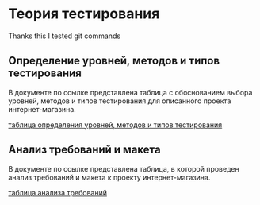 # Теория тестирования

Thanks this I tested git commands

## Определение уровней, методов и типов тестирования

В документе по ссылке представлена таблица с обоснованием выбора уровней, методов и типов тестирования для описанного проекта интернет-магазина.

[таблица определения уровней, методов и типов тестирования](https://docs.google.com/spreadsheets/d/1frU5IHOCmaKo5ScdfPd_BsepKGNalRE0YicVHdlfvD4/edit?usp=sharing)

## Анализ требований и макета

В документе по ссылке представлена таблица, в которой проведен анализ требований и макета к проекту интернет-магазина.

[таблица анализа требований](https://docs.google.com/spreadsheets/d/1htKoAUPe4LmsVhflqpR6ego2LTXlc1cvXkGo8fqEHZw/edit?usp=sharing)